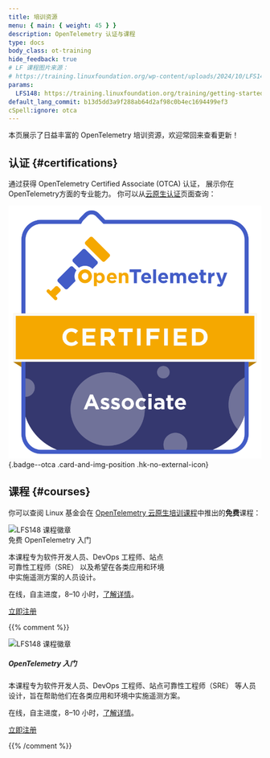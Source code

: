 ```yaml
---
title: 培训资源
menu: { main: { weight: 45 } }
description: OpenTelemetry 认证与课程
type: docs
body_class: ot-training
hide_feedback: true
# LF 课程图片来源：
# https://training.linuxfoundation.org/wp-content/uploads/2024/10/LFS148-Course-Badge-300x300.png
params:
  LFS148: https://training.linuxfoundation.org/training/getting-started-with-opentelemetry-lfs148/
default_lang_commit: b13d5dd3a9f288ab64d2af98c0b4ec1694499ef3
cSpell:ignore: otca
---
```


本页展示了日益丰富的 OpenTelemetry 培训资源，欢迎常回来查看更新！

## 认证 {#certifications}

通过获得 OpenTelemetry Certified Associate (OTCA) 认证，
展示你在 OpenTelemetry方面的专业能力。
你可以从[云原生认证][Cloud Native Certifications]页面查询：

<!-- prettier-ignore -->
[![OTCA badge]][OTCA certification]
{.badge--otca .card-and-img-position .hk-no-external-icon}

[Cloud Native Certifications]: https://www.cncf.io/training/certification/
[OTCA badge]: lft-badge-opentelemetry-associate2.svg
[OTCA certification]: https://www.cncf.io/training/certification/otca/

## 课程 {#courses}

你可以查阅 Linux 基金会在 [OpenTelemetry 云原生培训课程][CNTCOT]中推出的**免费**课程：

<div class="card--course-wrapper">
  <div class="card card--course" style="width: 20rem">
    <img src="LFS148-Course-Badge-300x300.avif"
      class="img-initial pt-3 w-75 m-auto"
      alt="LFS148 课程徽章">
    <div class="card-body ps-4 pe-4 bg-light-subtle">
      <div class="h4 card-title pt-2 pb-2">
        <span class="badge text-bg-secondary float-end">免费</span>
        OpenTelemetry 入门
      </div>
      <p class="card-text">
        本课程专为软件开发人员、DevOps 工程师、站点可靠性工程师（SRE）
        以及希望在各类应用和环境中实施遥测方案的人员设计。
      </p>
      <p class="card-text text-body-secondary small">
        在线，自主进度，8–10 小时，<a href="{{% param LFS148 %}}">了解详情</a>。
      </p>
      <p class="text-center m-0 pt-1 pb-2">
        <a href="{{% param LFS148 %}}" target="_blank" rel="noopener" class="btn btn-primary">
          立即注册
        </a>
      </p>
    </div>
  </div>
</div>

[CNTCOT]: https://www.cncf.io/training/courses/?_sft_lf-project=opentelemetry

{{% comment %}}

<!-- 替代设计，保留以备后用 -->

<div class="card mb-3" style="max-width: 540px; margin: auto">
  <div class="row p-2">
    <div class="col-md-5 d-flex align-items-center">
      <img src="LFS148-Course-Badge-300x300.avif"
        class="img-initial m-auto"
        alt="LFS148 课程徽章">
    </div>
    <div class="col-md-7">
      <div class="card-body p-3">
        <h5 class="card-title">OpenTelemetry 入门</h5>
        <p class="card-text">
          本课程专为软件开发人员、DevOps 工程师、站点可靠性工程师（SRE）
          等人员设计，旨在帮助他们在各类应用和环境中实施遥测方案。
        </p>
        <p class="card-text text-body-secondary small">
          在线，自主进度，8–10 小时，<a href="{{% param LFS148 %}}">了解详情</a>。
        </p>
        <p class="text-center w-100">
          <a href="{{% param LFS148 %}}" target="_blank" rel="noopener" class="btn btn-primary">
            立即注册
          </a>
        </p>
      </div>
    </div>
  </div>
</div>

{{% /comment %}}
